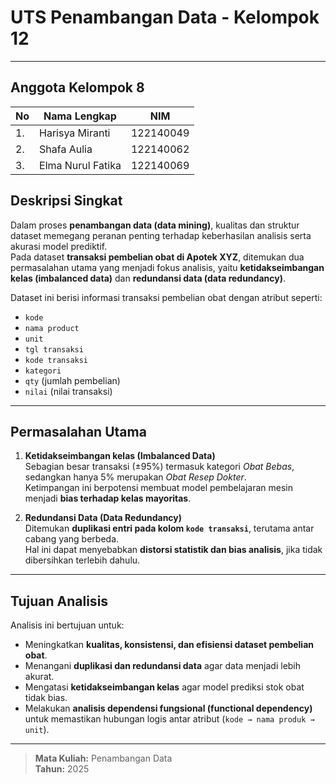 # UTS Penambangan Data - Kelompok 12
---

## Anggota Kelompok 8
| No | Nama Lengkap | NIM |
|----|---------------|-----|
| 1. | Harisya Miranti | 122140049 |
| 2. | Shafa Aulia | 122140062 |
| 3. | Elma Nurul Fatika | 122140069 |

## Deskripsi Singkat
Dalam proses **penambangan data (data mining)**, kualitas dan struktur dataset memegang peranan penting terhadap keberhasilan analisis serta akurasi model prediktif.  
Pada dataset **transaksi pembelian obat di Apotek XYZ**, ditemukan dua permasalahan utama yang menjadi fokus analisis, yaitu **ketidakseimbangan kelas (imbalanced data)** dan **redundansi data (data redundancy)**.

Dataset ini berisi informasi transaksi pembelian obat dengan atribut seperti:
- `kode`  
- `nama product`  
- `unit`  
- `tgl transaksi`  
- `kode transaksi`  
- `kategori`  
- `qty` (jumlah pembelian)  
- `nilai` (nilai transaksi)

---

## Permasalahan Utama
1. **Ketidakseimbangan kelas (Imbalanced Data)**  
   Sebagian besar transaksi (±95%) termasuk kategori *Obat Bebas*, sedangkan hanya 5% merupakan *Obat Resep Dokter*.  
   Ketimpangan ini berpotensi membuat model pembelajaran mesin menjadi **bias terhadap kelas mayoritas**.

2. **Redundansi Data (Data Redundancy)**  
   Ditemukan **duplikasi entri pada kolom `kode transaksi`**, terutama antar cabang yang berbeda.  
   Hal ini dapat menyebabkan **distorsi statistik dan bias analisis**, jika tidak dibersihkan terlebih dahulu.

---

## Tujuan Analisis
Analisis ini bertujuan untuk:
- Meningkatkan **kualitas, konsistensi, dan efisiensi dataset pembelian obat**.  
- Menangani **duplikasi dan redundansi data** agar data menjadi lebih akurat.  
- Mengatasi **ketidakseimbangan kelas** agar model prediksi stok obat tidak bias.  
- Melakukan **analisis dependensi fungsional (functional dependency)** untuk memastikan hubungan logis antar atribut (`kode → nama produk → unit`).

---

>  **Mata Kuliah:** Penambangan Data   
>  **Tahun:** 2025

